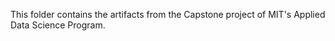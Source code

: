 This folder contains the artifacts from the Capstone project of MIT's Applied Data Science Program.
